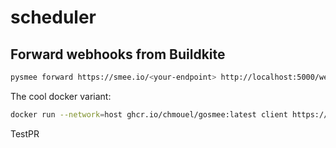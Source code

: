 # scheduler

## Forward webhooks from Buildkite

```bash
pysmee forward https://smee.io/<your-endpoint> http://localhost:5000/webhooks
```

The cool docker variant:
```bash
docker run --network=host ghcr.io/chmouel/gosmee:latest client https://smee.io/<your-endpoint> http://localhost:5000/webhooks
```

TestPR
